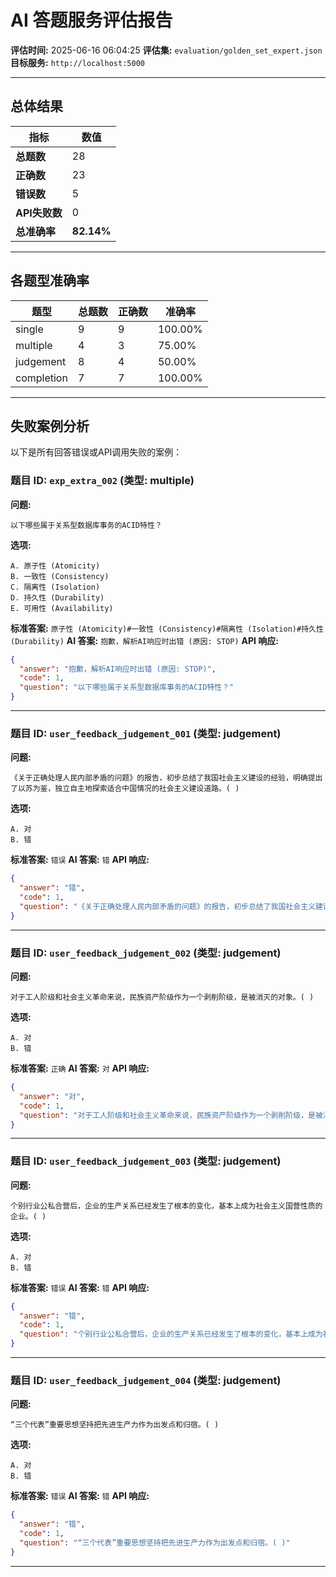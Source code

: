 # AI 答题服务评估报告

**评估时间:** 2025-06-16 06:04:25
**评估集:** `evaluation/golden_set_expert.json`
**目标服务:** `http://localhost:5000`

---

## 总体结果

| 指标 | 数值 |
| --- | --- |
| **总题数** | 28 |
| **正确数** | 23 |
| **错误数** | 5 |
| **API失败数**| 0 |
| **总准确率** | **82.14%** |

---

## 各题型准确率

| 题型 | 总题数 | 正确数 | 准确率 |
| --- | --- | --- | --- |
| single | 9 | 9 | 100.00% |
| multiple | 4 | 3 | 75.00% |
| judgement | 8 | 4 | 50.00% |
| completion | 7 | 7 | 100.00% |

---

## 失败案例分析

以下是所有回答错误或API调用失败的案例：


### 题目 ID: `exp_extra_002` (类型: multiple)

**问题:** 
```
以下哪些属于关系型数据库事务的ACID特性？
```

**选项:**
```
A. 原子性 (Atomicity)
B. 一致性 (Consistency)
C. 隔离性 (Isolation)
D. 持久性 (Durability)
E. 可用性 (Availability)
```

**标准答案:** `原子性 (Atomicity)#一致性 (Consistency)#隔离性 (Isolation)#持久性 (Durability)`
**AI  答案:** `抱歉，解析AI响应时出错 (原因: STOP)`
**API 响应:** 
```json
{
  "answer": "抱歉，解析AI响应时出错 (原因: STOP)",
  "code": 1,
  "question": "以下哪些属于关系型数据库事务的ACID特性？"
}
```
---

### 题目 ID: `user_feedback_judgement_001` (类型: judgement)

**问题:** 
```
《关于正确处理人民内部矛盾的问题》的报告，初步总结了我国社会主义建设的经验，明确提出了以苏为鉴，独立自主地探索适合中国情况的社会主义建设道路。( )
```

**选项:**
```
A. 对
B. 错
```

**标准答案:** `错误`
**AI  答案:** `错`
**API 响应:** 
```json
{
  "answer": "错",
  "code": 1,
  "question": "《关于正确处理人民内部矛盾的问题》的报告，初步总结了我国社会主义建设的经验，明确提出了以苏为鉴，独立自主地探索适合中国情况的社会主义建设道路。( )"
}
```
---

### 题目 ID: `user_feedback_judgement_002` (类型: judgement)

**问题:** 
```
对于工人阶级和社会主义革命来说，民族资产阶级作为一个剥削阶级，是被消灭的对象。( )
```

**选项:**
```
A. 对
B. 错
```

**标准答案:** `正确`
**AI  答案:** `对`
**API 响应:** 
```json
{
  "answer": "对",
  "code": 1,
  "question": "对于工人阶级和社会主义革命来说，民族资产阶级作为一个剥削阶级，是被消灭的对象。( )"
}
```
---

### 题目 ID: `user_feedback_judgement_003` (类型: judgement)

**问题:** 
```
个别行业公私合营后，企业的生产关系已经发生了根本的变化，基本上成为社会主义国营性质的企业。( )
```

**选项:**
```
A. 对
B. 错
```

**标准答案:** `错误`
**AI  答案:** `错`
**API 响应:** 
```json
{
  "answer": "错",
  "code": 1,
  "question": "个别行业公私合营后，企业的生产关系已经发生了根本的变化，基本上成为社会主义国营性质的企业。( )"
}
```
---

### 题目 ID: `user_feedback_judgement_004` (类型: judgement)

**问题:** 
```
“三个代表”重要思想坚持把先进生产力作为出发点和归宿。( )
```

**选项:**
```
A. 对
B. 错
```

**标准答案:** `错误`
**AI  答案:** `错`
**API 响应:** 
```json
{
  "answer": "错",
  "code": 1,
  "question": "“三个代表”重要思想坚持把先进生产力作为出发点和归宿。( )"
}
```
---
